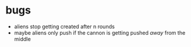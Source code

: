 # bugs

* aliens stop getting created after n rounds
* maybe aliens only push if the cannon is getting pushed _away_ from the middle
